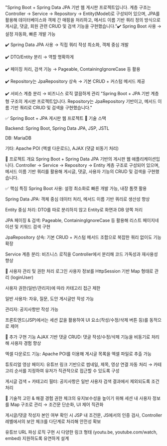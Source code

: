 
"Spring Boot + Spring Data JPA 기반 웹 게시판 프로젝트입니다.
계층 구조는 Controller → Service → Repository → Entity(Model)로 구성되어 있으며,
JPA를 활용해 데이터베이스와 객체 간 매핑을 처리하고,
메서드 이름 기반 쿼리 정의 방식으로 게시글, 댓글, 회원 관련 CRUD 및 검색 기능을 구현했습니다."✔️ Spring Boot 사용 → 설정 자동화, 빠른 개발 가능

✔️ Spring Data JPA 사용 → 직접 쿼리 작성 최소화, 객체 중심 개발

✔️ DTO/Entity 분리 → 역할 명확하게

✔️ 페이징 처리, 검색 기능 → Pageable, ContainingIgnoreCase 등 활용

✔️ Repository는 JpaRepository 상속 → 기본 CRUD + 커스텀 메서드 제공

✔️ 서비스 계층 분리 → 비즈니스 로직 깔끔하게 관리
"Spring Boot + JPA 기반 계층형 구조의 게시판 프로젝트입니다. Repository는 JpaRepository 기반이고, 메서드 이름 기반 쿼리로 CRUD 및 검색을 구현했습니다."






✅ Spring Boot + JPA 게시판 웹 프로젝트
🔧 기술 스택

Backend: Spring Boot, Spring Data JPA, JSP, JSTL

DB: MariaDB

기타: Apache POI (엑셀 다운로드), AJAX (댓글 비동기 처리)

📌 프로젝트 개요
Spring Boot + Spring Data JPA 기반의 게시판 웹 애플리케이션입니다.
Controller → Service → Repository → Entity 계층 구조로 구성되어 있으며,
메서드 이름 기반 쿼리를 활용해 게시글, 댓글, 사용자 기능의 CRUD 및 검색을 구현했습니다.

✅ 핵심 특징
Spring Boot 사용: 설정 최소화로 빠른 개발 가능, 내장 톰캣 활용

Spring Data JPA: 객체 중심 데이터 처리, 메서드 이름 기반 쿼리로 생산성 향상

Entity 중심 처리: DTO를 따로 분리하지 않고 Entity로 화면과 DB 양쪽 처리

JPA 페이징 & 검색: Pageable, ContainingIgnoreCase 등 활용해 리스트 페이지네이션 및 키워드 검색 구현

JpaRepository 상속: 기본 CRUD + 커스텀 메서드 조합으로 복잡한 쿼리 없이도 기능 확장

Service 계층 분리: 비즈니스 로직을 Controller에서 분리해 코드 가독성과 재사용성 향상

👥 사용자 관리 및 권한 처리
로그인 사용자 정보를 HttpSession 기반 Map 형태로 관리 (loginUser)

사용자 권한(일반/관리자)에 따라 카테고리 접근 제한

일반 사용자: 자유, 질문, 도안 게시글만 작성 가능

관리자: 공지사항만 작성 가능

프론트엔드(JSP)에서는 세션 값을 활용하여 UI 요소(작성/수정/삭제 버튼 등)를 동적으로 제어

📝 추가 구현 기능
AJAX 기반 댓글 CRUD: 댓글 작성/수정/삭제 기능을 비동기로 처리해 사용자 경험 향상

엑셀 다운로드 기능: Apache POI를 이용해 게시글 목록을 엑셀 파일로 추출 가능

튜토리얼 영상 페이지: 유튜브 링크 기반으로 썸네일, 제목, 영상 연결 자동 처리
→ 카테고리 순서를 지정하여 유저가 직관적으로 접근할 수 있도록 구성

게시글 검색 + 카테고리 필터: 공지사항은 일반 사용자 검색 결과에서 제외되도록 조건 처리

🧠 기술적 고민 & 해결 경험
권한 체크의 유지보수성을 높이기 위해 세션 내 사용자 정보를 Map 구조로 관리 → 조건문 단순화, UI 제어 직관화

게시글/댓글 작성자 본인 여부 확인 시 JSP 내 조건문, JS에서의 인증 검사, Controller 레벨에서의 보안 체크를 다단계로 처리해 안전성 확보

유튜브 URL 파싱 로직 구현 시 다양한 링크 형태 (youtu.be, youtube.com/watch, embed) 지원하도록 유연하게 설계
